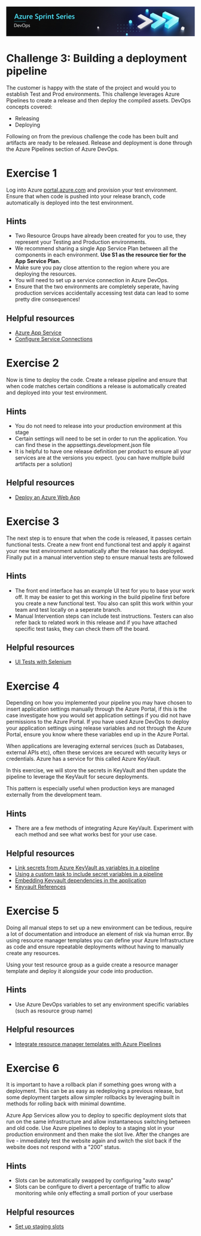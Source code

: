 ![Azure Sprint Series Logo](../Banner.jpg)

# Challenge 3: Building a deployment pipeline
The customer is happy with the state of the project and would you to establish Test and Prod environments. This challenge leverages Azure Pipelines to create a release and then deploy the compiled assets. DevOps concepts covered:
- Releasing
- Deploying

Following on from the previous challenge the code has been built and artifacts are ready to be released. Release and deployment is done through the Azure Pipelines section of Azure DevOps.

# Exercise 1
Log into Azure [portal.azure.com](https://portal.azure.com) and provision your test environment. Ensure that when code is pushed into your release branch, code automatically is deployed into the test environment.

## Hints
- Two Resource Groups have already been created for you to use, they represent your Testing and Production environments.
- We recommend sharing a single App Service Plan between all the components in each environment. **Use S1 as the resource tier for the App Service Plan.**
- Make sure you pay close attention to the region where you are deploying the resources.
- You will need to set up a service connection in Azure DevOps.
- Ensure that the two environments are completely seperate, having production services accidentally accessing test data can lead to some pretty dire consequences!

## Helpful resources
- [Azure App Service](https://docs.microsoft.com/en-us/azure/app-service/overview)
- [Configure Service Connections](https://docs.microsoft.com/en-us/azure/devops/pipelines/library/service-endpoints?view=azure-devops&tabs=yaml)

# Exercise 2
Now is time to deploy the code. Create a release pipeline and ensure that when code matches certain conditions a release is automatically created and deployed into your test environment. 

## Hints
- You do not need to release into your production environment at this stage
- Certain settings will need to be set in order to run the application. You can find these in the appsettings.development.json file
- It is helpful to have one release definition per product to ensure all your services are at the versions you expect. (you can have multiple build artifacts per a solution)

## Helpful resources
- [Deploy an Azure Web App](https://docs.microsoft.com/en-us/azure/devops/pipelines/targets/webapp?view=azure-devops&tabs=yaml)

# Exercise 3
The next step is to ensure that when the code is released, it passes certain functional tests. Create a new front end functional test and apply it against your new test environment automatically after the release has deployed. Finally put in a manual intervention step to ensure manual tests are followed

## Hints
- The front end interface has an example UI test for you to base your work off. It may be easier to get this working in the build pipeline first before you create a new functional test. You also can split this work within your team and test locally on a seperate branch.
- Manual Intervention steps can include test instructions. Testers can also refer back to related work in this release and if you have attached specific test tasks, they can check them off the board.

## Helpful resources
- [UI Tests with Selenium](https://docs.microsoft.com/en-us/azure/devops/pipelines/test/continuous-test-selenium?view=azure-devops)

# Exercise 4
Depending on how you implemented your pipeline you may have chosen to insert application settings manually through the Azure Portal, if this is the case investigate how you would set application settings if you did not have permissions to the Azure Portal. If you have used Azure DevOps to deploy your application settings using release variables and not through the Azure Portal, ensure you know where these variables end up in the Azure Portal.

When applications are leveraging external services (such as Databases, external APIs etc), often these services are secured with security keys or credentials. Azure has a service for this called Azure KeyVault. 

In this exercise, we will store the secrets in KeyVault and then update the pipeline to leverage the KeyVault for secure deployments.

This pattern is especially useful when production keys are managed externally from the development team.

## Hints
- There are a few methods of integrating Azure KeyVault. Experiment with each method and see what works best for your use case.

## Helpful resources
- [Link secrets from Azure KeyVault as variables in a pipeline](https://docs.microsoft.com/en-us/azure/devops/pipelines/library/variable-groups?view=azure-devops&tabs=yaml#link-secrets-from-an-azure-key-vault)
- [Using a custom task to include secret variables in a pipeline](https://docs.microsoft.com/en-us/azure/devops/pipelines/tasks/deploy/azure-key-vault)
- [Embedding Keyvault dependencies in the application](https://docs.microsoft.com/en-us/azure/key-vault/vs-secure-secret-appsettings)
- [Keyvault References](https://docs.microsoft.com/en-us/azure/app-service/app-service-key-vault-references)

# Exercise 5
Doing all manual steps to set up a new environment can be tedious, require a lot of documentation and introduce an element of risk via human error. By using resource manager templates you can define your Azure Infrastructure as code and ensure repeatable deployments without having to manually create any resources.

Using your test resource group as a guide create a resource manager template and deploy it alongside your code into production.

## Hints
- Use Azure DevOps variables to set any environment specific variables (such as resource group name)

## Helpful resources
- [Integrate resource manager templates with Azure Pipelines](https://docs.microsoft.com/en-us/azure/azure-resource-manager/vs-resource-groups-project-devops-pipelines)

# Exercise 6
It is important to have a rollback plan if something goes wrong with a deployment. This can be as easy as redeploying a previous release, but some deployment targets allow simpler rollbacks by leveraging built in methods for rolling back with minimal downtime.

Azure App Services allow you to deploy to specific deployment slots that run on the same infrastructure and allow instantaneous switching between and old code. Use Azure pipelines to deploy to a staging slot in your production environment and then make the slot live. After the changes are live - immediately test the website again and switch the slot back if the website does not respond with a "200" status.

## Hints
- Slots can be automatically swapped by configuring "auto swap"
- Slots can be configure to divert a percentage of traffic to allow monitoring while only effecting a small portion of your userbase

## Helpful resources
- [Set up staging slots](https://docs.microsoft.com/en-us/azure/app-service/deploy-staging-slots)
